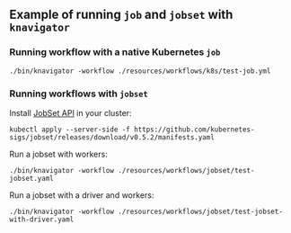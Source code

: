 ## Example of running `job` and `jobset` with `knavigator`

### Running workflow with a native Kubernetes `job`

```shell
./bin/knavigator -workflow ./resources/workflows/k8s/test-job.yml
```

### Running workflows with `jobset`

Install [JobSet API](https://github.com/kubernetes-sigs/jobset) in your cluster:
```shell
kubectl apply --server-side -f https://github.com/kubernetes-sigs/jobset/releases/download/v0.5.2/manifests.yaml
```

Run a jobset with workers: 
```shell
./bin/knavigator -workflow ./resources/workflows/jobset/test-jobset.yaml
```

Run a jobset with a driver and workers:
```shell
./bin/knavigator -workflow ./resources/workflows/jobset/test-jobset-with-driver.yaml
```
